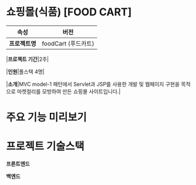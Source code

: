 # 쇼핑몰(식품) [FOOD CART]

|속성|버전|
|:-:|:-:|
|**프로젝트명**|foodCart (푸드카트)|

|**프로젝트 기간**|2주|

|**인원**|풀스택 4명|

|**소개**|MVC model-1 패턴에서 Servlet과 JSP를 사용한 개발 및 웹페이지 구현을 목적으로 마켓컬리를 모방하여 만든 쇼핑몰 사이트입니다.|


# 주요 기능 미리보기

# 프로젝트 기술스택
**프론트엔드**

**백엔드**
